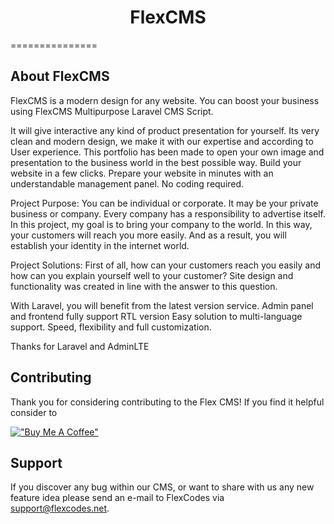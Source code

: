 <h1 align="center">FlexCMS</h1>
===============

## About FlexCMS

FlexCMS is a modern design for any website. You can boost your business using FlexCMS Multipurpose Laravel CMS Script.

It will give interactive any kind of product presentation for yourself. Its very clean and modern design, we make it with our expertise and according to User experience.
This portfolio has been made to open your own image and presentation to the business world in the best possible way. Build your website in a few clicks. Prepare your website in minutes with an understandable management panel. No coding required.

Project Purpose: You can be individual or corporate. It may be your private business or company. Every company has a responsibility to advertise itself. In this project, my goal is to bring your company to the world. In this way, your customers will reach you more easily. And as a result, you will establish your identity in the internet world.

Project Solutions: First of all, how can your customers reach you easily and how can you explain yourself well to your customer? Site design and functionality was created in line with the answer to this question.

With Laravel, you will benefit from the latest version service.
Admin panel and frontend fully support RTL version
Easy solution to multi-language support.
Speed, flexibility and full customization.

Thanks for Laravel and AdminLTE

## Contributing

Thank you for considering contributing to the Flex CMS! If you find it helpful consider to 

[!["Buy Me A Coffee"](https://www.buymeacoffee.com/assets/img/custom_images/orange_img.png)](https://www.buymeacoffee.com/flexcodes)

## Support

If you discover any bug within our CMS, or want to share with us any new feature idea please send an e-mail to FlexCodes via [support@flexcodes.net](mailto:support@flexcodes.net).

